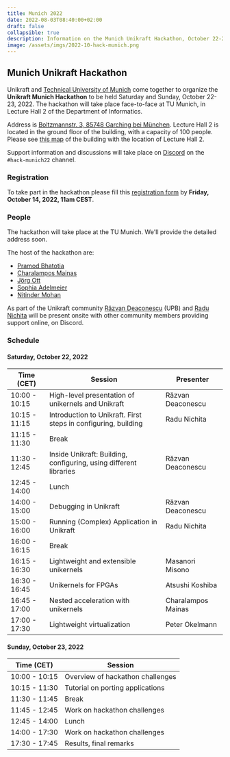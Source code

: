 ```yaml
---
title: Munich 2022
date: 2022-08-03T08:40:00+02:00
draft: false
collapsible: true
description: Information on the Munich Unikraft Hackathon, October 22-23, 2022
image: /assets/imgs/2022-10-hack-munich.png
---
```


## Munich Unikraft Hackathon

Unikraft and [Technical University of Munich](https://www.tum.de/en/) come together to organize the **Unikraft Munich Hackathon** to be held Saturday and Sunday, October 22-23, 2022.
The hackathon will take place face-to-face at TU Munich, in Lecture Hall 2 of the Department of Informatics.

Address is [Boltzmannstr. 3, 85748 Garching bei München](https://goo.gl/maps/6iAwZ4HKNiEy5zKX7).
Lecture Hall 2 is located in the ground floor of the building, with a capacity of 100 people.
Please see [this map](https://portal.mytum.de/campus/roomfinder/roomfinder_viewmap?mapid=142&roomid=00.04.011@5604) of the building with the location of Lecture Hall 2.

Support information and discussions will take place on [Discord](http://bit.ly/UnikraftDiscord) on the `#hack-munich22` channel.

### Registration

To take part in the hackathon please fill this [registration form](https://forms.gle/YE1LSGBvn2edUHFE8) by **Friday, October 14, 2022, 11am CEST**.

### People

The hackathon will take place at the TU Munich.
We'll provide the detailed address soon.

The host of the hackathon are:

* [Pramod Bhatotia](https://twitter.com/pramod_bhatotia)
* [Charalampos Mainas](https://cmainas.gitlab.io/)
* [Jörg Ott](https://www.professoren.tum.de/en/ott-joerg)
* [Sophia Adelmeier](https://dse.in.tum.de/contact/)
* [Nitinder Mohan](https://www.nitindermohan.com/)

As part of the Unikraft community [Răzvan Deaconescu](https://github.com/razvand/) (UPB) and [Radu Nichita](https://github.com/RaduNichita/) will be present onsite with other community members providing support online, on Discord.

### Schedule

#### Saturday, October 22, 2022

| Time (CET)    | Session                                                           | Presenter          |
| ------------- | ----------------------------------------------------------------- | ------------------ |
| 10:00 - 10:15 | High-level presentation of unikernels and Unikraft                | Răzvan Deaconescu  |
| 10:15 - 11:15 | Introduction to Unikraft. First steps in configuring, building    | Radu Nichita       |
| 11:15 - 11:30 | Break                                                             |                    |
| 11:30 - 12:45 | Inside Unikraft: Building, configuring, using different libraries | Răzvan Deaconescu  |
| 12:45 - 14:00 | Lunch                                                             |                    |
| 14:00 - 15:00 | Debugging in Unikraft                                             | Răzvan Deaconescu  |
| 15:00 - 16:00 | Running (Complex) Application in Unikraft                         | Radu Nichita       |
| 16:00 - 16:15 | Break                                                             |                    |
| 16:15 - 16:30 | Lightweight and extensible unikernels                             | Masanori Misono    |
| 16:30 - 16:45 | Unikernels for FPGAs                                              | Atsushi Koshiba    |
| 16:45 - 17:00 | Nested acceleration with unikernels                               | Charalampos Mainas |
| 17:00 - 17:30 | Lightweight virtualization                                        | Peter Okelmann     |

#### Sunday, October 23, 2022

| Time (CET)    | Session                                             |
| ------------- | --------------------------------------------------- |
| 10:00 - 10:15 | Overview of hackathon challenges |
| 10:15 - 11:30 | Tutorial on porting applications |
| 11:30 - 11:45 | Break |
| 11:45 - 12:45 | Work on hackathon challenges |
| 12:45 - 14:00 | Lunch |
| 14:00 - 17:30 | Work on hackathon challenges |
| 17:30 - 17:45 | Results, final remarks |
